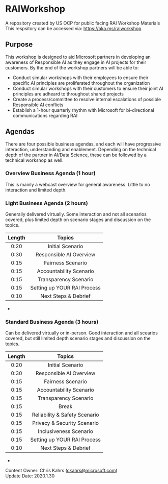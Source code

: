 # RAIWorkshop
A repository created by US OCP for public facing RAI Workshop Materials <br>
This respsitory can be accessed via: https://aka.ms/raiworkshop

## Purpose
This workshop is designed to aid Microsoft partners in developing an awareness of Responsible AI as they engage in AI projects for their customers.  By the end of the workshop partners will be able to:
* Conduct simular workshops with their employees to ensure their specific AI principles are proliferated throughout the organization
* Conduct simular workshops with their customers to ensure their joint AI principles are adheard to throughout shared projects
* Create a process/committee to resolve internal escalations of possible Responsible AI conflicts
* Establish a 1-hour quarterly rhythm with Microsoft for bi-directional communications regarding RAI
  

## Agendas
There are four possible business agendas, and each will have progressive interaction, understanding and enablement.  Depending on the technical depth of the partner in AI/Data Science, these can be followed by a technical workshop as well.

### Overview Business Agenda (1 hour)
This is mainly a webcast overview for general awareness.  Little to no interaction and limited depth.

### Light Business Agenda (2 hours)
Generally delivered virtually.  Some interaction and not all scenarios covered, plus limited depth on scenario stages and discussion on the topics.

| Length |  Topics                    |
|:------:|:--------------------------:|
| 0:20   |Initial Scenario            |
| 0:30   |Responsible AI Overview     |
| 0:15   |Fairness Scenario           |
| 0:15   |Accountability Scenario     |
| 0:15   |Transparency Scenario       |
| 0:15   |Setting up YOUR RAI Process |
| 0:10   |Next Steps & Debrief        |

*

### Standard Business Agenda (3 hours)
Can be delivered virtually or in-person.  Good interaction and all scearios covered, but still limited depth scenario stages and discussion on the topics.

| Length |  Topics                    |
|:------:|:--------------------------:|
| 0:20   |Initial Scenario            |
| 0:30   |Responsible AI Overview     |
| 0:15   |Fairness Scenario           |
| 0:15   |Accountability Scenario     |
| 0:15   |Transparency Scenario       |
| 0:15   |Break                       |
| 0:15   |Reliability & Safety Scenario |
| 0:15   |Privacy & Security Scenario |
| 0:15   |Inclusiveness Scenario      |
| 0:15   |Setting up YOUR RAI Process |
| 0:10   |Next Steps & Debrief        |

*



Content Owner: Chris Kahrs (ckahrs@microsoft.com)<br>
Update Date: 2020.1.30
